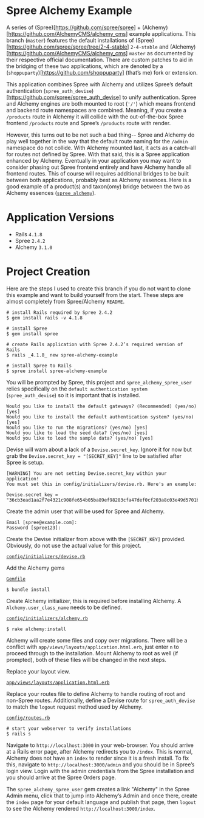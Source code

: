 # Spree Alchemy Example

A series of (Spree)[https://github.com/spree/spree] + (Alchemy)[https://github.com/AlchemyCMS/alchemy_cms] example applications. This branch (`master`) features the default installations of (Spree)[https://github.com/spree/spree/tree/2-4-stable] `2-4-stable` and (Alchemy)[https://github.com/AlchemyCMS/alchemy_cms] `master` as documented by their respective official documentation. There are custom patches to aid in the bridging of these two applications, which are denoted by a (`shoppuparty`)[https://github.com/shoppuparty] (that’s me) fork or extension.

This application combines Spree with Alchemy and utilizes Spree’s default authentication (`spree_auth_devise`)[https://github.com/spree/spree_auth_devise] to unify authentication. Spree and Alchemy engines are both mounted to root (`'/'`) which means frontend and backend route namespaces are combined. Meaning, if you create a `/products` route in Alchemy it will collide with the out-of-the-box Spree frontend `/products` route and Spree’s `/products` route with render.

However, this turns out to be not such a bad thing-- Spree and Alchemy do play well together in the way that the default route naming for the `/admin` namespace do not collide. With Alchemy mounted last, it acts as a catch-all for routes not defined by Spree. With that said, this is a Spree application enhanced by Alchemy. Eventually in your application you may want to consider phasing out Spree frontend entirely and have Alchemy handle all frontend routes. This of course will requires additional bridges to be built between both applications, probably best as Alchemy essences. Here is a good example of a product(s) and taxon(omy) bridge between the two as Alchemy essences ([`spree_alchemy`](https://github.com/tesserakt/spree_alchemy)).


# Application Versions

- Rails `4.1.8`
- Spree `2.4.2`
- Alchemy `3.1.0`


# Project Creation

Here are the steps I used to create this branch if you do not want to clone this example and want to build yourself from the start. These steps are almost completely from Spree/Alchemy `README`.

```
# install Rails required by Spree 2.4.2
$ gem install rails -v 4.1.8

# install Spree
$ gem install spree

# create Rails application with Spree 2.4.2’s required version of Rails
$ rails _4.1.8_ new spree-alchemy-example

# install Spree to Rails
$ spree install spree-alchemy-example
```

You will be prompted by Spree, this project and `spree_alchemy_spree_user` relies specifically on the `default authentication system` (`spree_auth_devise`) so it is important that is installed.

```
Would you like to install the default gateways? (Recommended) (yes/no) [yes] 
Would you like to install the default authentication system? (yes/no) [yes] 
Would you like to run the migrations? (yes/no) [yes] 
Would you like to load the seed data? (yes/no) [yes] 
Would you like to load the sample data? (yes/no) [yes] 
```

Devise will warn about a lack of a `Devise.secret_key`. Ignore it for now but grab the `Devise.secret_key = "[SECRET_KEY]"` line to be satisfied after Spree is setup.

```
[WARNING] You are not setting Devise.secret_key within your application!
You must set this in config/initializers/devise.rb. Here's an example:
 
Devise.secret_key = "36cb3ead1aa2f7e4321c908fe654b05ba89ef98283cfa47def0cf203a8c03e49d5701bc99cc6bc50dbb3f444e4a3ce9a1ff0"
```

Create the admin user that will be used for Spree and Alchemy.

```
Email [spree@example.com]: 
Password [spree123]: 
```

Create the Devise initializer from above with the `[SECRET_KEY]` provided. Obviously, do not use the actual value for this project.

[`config/initializers/devise.rb`]()


Add the Alchemy gems

[`Gemfile`]()

```
$ bundle install
```

Create Alchemy initializer, this is required before installing Alchemy. A `Alchemy.user_class_name` needs to be defined.

[`config/initializers/alchemy.rb`]()

```
$ rake alchemy:install
```

Alchemy will create some files and copy over migrations. There will be a conflict with `app/views/layouts/application.html.erb`, just enter `n` to proceed through to the installation. Mount Alchemy to root as well (if prompted), both of these files will be changed in the next steps.

Replace your layout view.

[`app/views/layouts/application.html.erb`]()


Replace your routes file to define Alchemy to handle routing of root and non-Spree routes. Additionally, define a Devise route for `spree_auth_devise` to match the `logout` request method used by Alchemy.

[`config/routes.rb`]()

```
# start your webserver to verify installations
$ rails s
```

Navigate to `http://localhost:3000` in your web-browser. You should arrive at a Rails error page, after Alchemy redirects you to `/index`. This is normal, Alchemy does not have an `index` to render since it is a fresh install. To fix this, navigate to `http://localhost:3000/admin` and you should be in Spree’s login view. Login with the admin credentials from the Spree installation and you should arrive at the Spree Orders page.

The `spree_alchemy_spree_user` gem creates a link "Alchemy" in the Spree Admin menu, click that to jump into Alchemy’s Admin and once there, create the `index` page for your default language and publish that page, then `logout` to see the Alchemy rendered `http://localhost:3000/index`.
